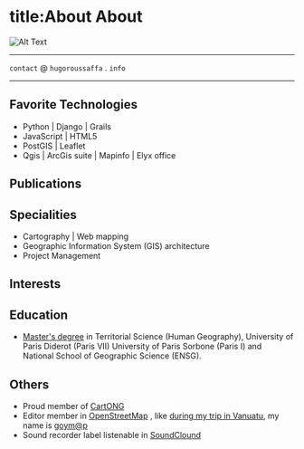 title:About
About
=

![Alt Text]({face}../images/face.jpg)


----------
``contact`` @ ``hugoroussaffa`` . ``info``


----------


Favorite Technologies
-

* Python | Django | Grails
* JavaScript | HTML5
* PostGIS | Leaflet
* Qgis | ArcGis suite | Mapinfo | Elyx office




Publications
-

Specialities
-

* Cartography | Web mapping
* Geographic Information System (GIS) architecture
* Project Management


Interests
-


Education
-
* [Master's degree](http://en.wikipedia.org/Master's_degree#France) in Territorial Science (Human Geography), University of Paris Diderot (Paris VII) University of Paris Sorbone (Paris I) and National School of Geographic Science (ENSG).

Others
-
* Proud member of [CartONG](http://www.cartong.org) 
* Editor member in [OpenStreetMap](http://openstreetmap.org) , like [during  my trip in Vanuatu](https://www.openstreetmap.org/user/goym@p/history#map=7/-18.698/168.673), my name is [goym@p](https://www.openstreetmap.org/user/goym@p)
* Sound recorder label listenable in [SoundClound](https://soundcloud.com/yogis-record) 
